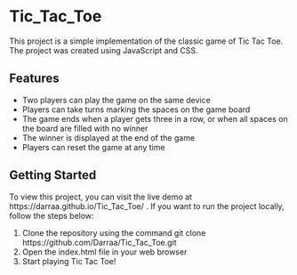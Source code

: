 # Tic_Tac_Toe

This project is a simple implementation of the classic game of Tic Tac Toe. The project was created using JavaScript and CSS.

<h2>Features</h2>
<ul>
  <li>Two players can play the game on the same device</li>
  <li>Players can take turns marking the spaces on the game board</li>
  <li>The game ends when a player gets three in a row, or when all spaces on the board are filled with no winner</li>
  <li>The winner is displayed at the end of the game</li>
  <li>Players can reset the game at any time</li>

 </ul>
 
<h2>Getting Started</h2>
To view this project, you can visit the live demo at https://darraa.github.io/Tic_Tac_Toe/ . If you want to run the project locally, follow the steps below:
<ol>
  <li>Clone the repository using the command git clone https://github.com/Darraa/Tic_Tac_Toe.git</li>
  <li>Open the index.html file in your web browser</li>
  <li>Start playing Tic Tac Toe!</li>
 </ol>
